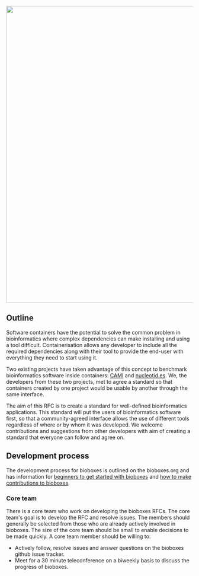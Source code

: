 <p align="center"> <img width="800px" src="https://raw.githubusercontent.com/bioboxes/logo/0c6bfccd2440ccf06356243ba71b32588ad40617/logo_light.png" /></p>

## Outline

Software containers have the potential to solve the common problem in
bioinformatics where complex dependencies can make installing and using a tool
difficult. Containerisation allows any developer to include all the required
dependencies along with their tool to provide the end-user with everything they
need to start using it.

Two existing projects have taken advantage of this concept to benchmark
bioinformatics software inside containers: [CAMI](http://cami-challenge.org/)
and [nucleotid.es](http://nucleotid.es). We, the developers from these two
projects, met to agree a standard so that containers created by one project
would be usable by another through the same interface.

The aim of this RFC is to create a standard for well-defined bioinformatics
applications. This standard will put the users of bioinformatics software
first, so that a community-agreed interface allows the use of different tools
regardless of where or by whom it was developed. We welcome contributions and
suggestions from other developers with aim of creating a standard that everyone
can follow and agree on.

## Development process

The development process for bioboxes is outlined on the bioboxes.org and has
information for [beginners to get started with bioboxes][started] and [how to
make contributions to bioboxes][contribute].

[started]: http://bioboxes.org/guide/user/
[contribute]: http://bioboxes.org/contribute/getting-started/

### Core team

There is a core team who work on developing the bioboxes RFCs. The core team's
goal is to develop the RFC and resolve issues. The members should generally be
selected from those who are already actively involved in bioboxes. The size of
the core team should be small to enable decisions to be made quickly. A core
team member should be willing to:

  * Actively follow, resolve issues and answer questions on the bioboxes github
    issue tracker.
  * Meet for a 30 minute teleconference on a biweekly basis to discuss the
    progress of bioboxes.
